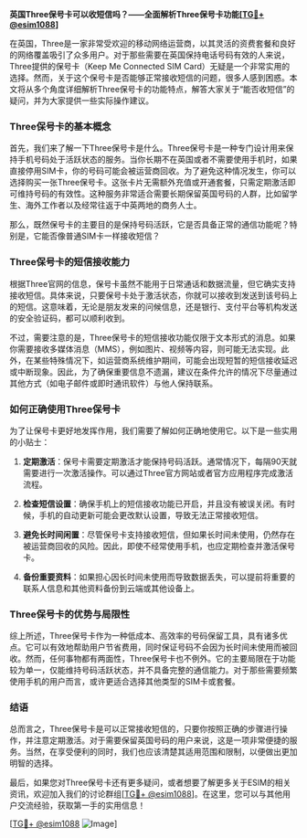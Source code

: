**英国Three保号卡可以收短信吗？——全面解析Three保号卡功能[[TG💪+ @esim1088](https://t.me/s/esim1088)]**

在英国，Three是一家非常受欢迎的移动网络运营商，以其灵活的资费套餐和良好的网络覆盖吸引了众多用户。对于那些需要在英国保持电话号码有效的人来说，Three提供的保号卡（Keep Me Connected SIM Card）无疑是一个非常实用的选择。然而，关于这个保号卡是否能够正常接收短信的问题，很多人感到困惑。本文将从多个角度详细解析Three保号卡的功能特点，解答大家关于“能否收短信”的疑问，并为大家提供一些实际操作建议。

### Three保号卡的基本概念

首先，我们来了解一下Three保号卡是什么。Three保号卡是一种专门设计用来保持手机号码处于活跃状态的服务。当你长期不在英国或者不需要使用手机时，如果直接停用SIM卡，你的号码可能会被运营商回收。为了避免这种情况发生，你可以选择购买一张Three保号卡。这张卡片无需额外充值或开通套餐，只需定期激活即可维持号码的有效性。这种服务非常适合需要长期保留英国号码的人群，比如留学生、海外工作者以及经常往返于中英两地的商务人士。

那么，既然保号卡的主要目的是保持号码活跃，它是否具备正常的通信功能呢？特别是，它能否像普通SIM卡一样接收短信？

### Three保号卡的短信接收能力

根据Three官网的信息，保号卡虽然不能用于日常通话和数据流量，但它确实支持接收短信。具体来说，只要保号卡处于激活状态，你就可以接收到发送到该号码上的短信。这意味着，无论是朋友发来的问候信息，还是银行、支付平台等机构发送的安全验证码，都可以顺利收到。

不过，需要注意的是，Three保号卡的短信接收功能仅限于文本形式的消息。如果你需要接收多媒体消息（MMS），例如图片、视频等内容，则可能无法实现。此外，在某些特殊情况下，如运营商系统维护期间，可能会出现短暂的短信接收延迟或中断现象。因此，为了确保重要信息不遗漏，建议在条件允许的情况下尽量通过其他方式（如电子邮件或即时通讯软件）与他人保持联系。

### 如何正确使用Three保号卡

为了让保号卡更好地发挥作用，我们需要了解如何正确地使用它。以下是一些实用的小贴士：

1. **定期激活**：保号卡需要定期激活才能保持号码活跃。通常情况下，每隔90天就需要进行一次激活操作。可以通过Three官方网站或者官方应用程序完成激活流程。
   
2. **检查短信设置**：确保手机上的短信接收功能已开启，并且没有被误关闭。有时候，手机的自动更新可能会更改默认设置，导致无法正常接收短信。

3. **避免长时间闲置**：尽管保号卡支持接收短信，但如果长时间未使用，仍然存在被运营商回收的风险。因此，即使不经常使用手机，也应定期检查并激活保号卡。

4. **备份重要资料**：如果担心因长时间未使用而导致数据丢失，可以提前将重要的联系人信息和其他资料备份到云端或其他设备上。

### Three保号卡的优势与局限性

综上所述，Three保号卡作为一种低成本、高效率的号码保留工具，具有诸多优点。它可以有效地帮助用户节省费用，同时保证号码不会因为长时间未使用而被回收。然而，任何事物都有两面性，Three保号卡也不例外。它的主要局限在于功能较为单一，仅能维持号码活跃状态，并不具备完整的通信能力。对于那些需要频繁使用手机的用户而言，或许更适合选择其他类型的SIM卡或套餐。

### 结语

总而言之，Three保号卡是可以正常接收短信的，只要你按照正确的步骤进行操作，并注意定期激活。对于需要保留英国号码的用户来说，这是一项非常便捷的服务。当然，在享受便利的同时，我们也应该清楚其适用范围和限制，以便做出更加明智的选择。

最后，如果您对Three保号卡还有更多疑问，或者想要了解更多关于ESIM的相关资讯，欢迎加入我们的讨论群组[[TG💪+ @esim1088](https://t.me/s/esim1088)]。在这里，您可以与其他用户交流经验，获取第一手的实用信息！

[[TG💪+ @esim1088](https://t.me/s/esim1088) ![Image](https://i.postimg.cc/4NQfJmqS/Snipaste-2025-05-13-00-14-12.png)]